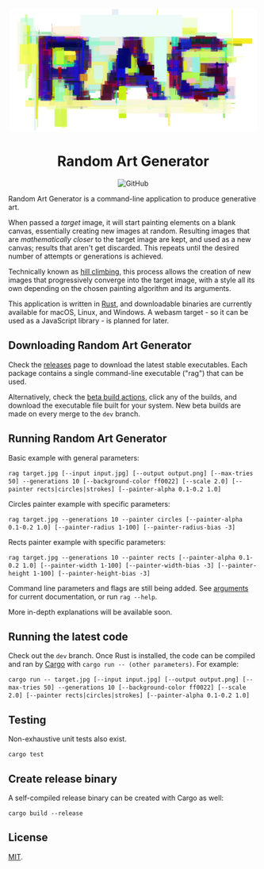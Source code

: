 <div align="center"><img width="500" height="250" src="docs/logo.png" alt="Random Art Generator">

# Random Art Generator

![GitHub](https://img.shields.io/github/license/zeh/random-art-generator)
</div>

Random Art Generator is a command-line application to produce generative art.

When passed a _target_ image, it will start painting elements on a blank canvas, essentially creating new images at random. Resulting images that are _mathematically closer_ to the target image are kept, and used as a new canvas; results that aren't get discarded. This repeats until the desired number of attempts or generations is achieved.

Technically known as [hill climbing](https://en.wikipedia.org/wiki/Hill_climbing), this process allows the creation of new images that progressively converge into the target image, with a style all its own depending on the chosen painting algorithm and its arguments.

This application is written in [Rust](https://www.rust-lang.org/), and downloadable binaries are currently available for macOS, Linux, and Windows. A webasm target - so it can be used as a JavaScript library - is planned for later.

## Downloading Random Art Generator

Check the [releases](https://github.com/zeh/random-art-generator/releases) page to download the latest stable executables. Each package contains a single command-line executable ("rag") that can be used.

Alternatively, check the [beta build actions](https://github.com/zeh/random-art-generator/actions?query=workflow%3A%22Beta+release%22+is%3Asuccess), click any of the builds, and download the executable file built for your system. New beta builds are made on every merge to the `dev` branch.

## Running Random Art Generator

Basic example with general parameters:

```shell
rag target.jpg [--input input.jpg] [--output output.png] [--max-tries 50] --generations 10 [--background-color ff0022] [--scale 2.0] [--painter rects|circles|strokes] [--painter-alpha 0.1-0.2 1.0]
```

Circles painter example with specific parameters:

```shell
rag target.jpg --generations 10 --painter circles [--painter-alpha 0.1-0.2 1.0] [--painter-radius 1-100] [--painter-radius-bias -3]
```

Rects painter example with specific parameters:

```shell
rag target.jpg --generations 10 --painter rects [--painter-alpha 0.1-0.2 1.0] [--painter-width 1-100] [--painter-width-bias -3] [--painter-height 1-100] [--painter-height-bias -3]
```

Command line parameters and flags are still being added. See [arguments](docs/arguments.md) for current documentation, or run `rag --help`.

More in-depth explanations will be available soon.

## Running the latest code

Check out the `dev` branch. Once Rust is installed, the code can be compiled and ran by [Cargo](https://doc.rust-lang.org/cargo/getting-started/installation.html) with `cargo run -- (other parameters)`. For example:

```shell
cargo run -- target.jpg [--input input.jpg] [--output output.png] [--max-tries 50] --generations 10 [--background-color ff0022] [--scale 2.0] [--painter rects|circles|strokes] [--painter-alpha 0.1-0.2 1.0]
```

## Testing

Non-exhaustive unit tests also exist.

```shell
cargo test
```

## Create release binary

A self-compiled release binary can be created with Cargo as well:

```shell
cargo build --release
```

## License

[MIT](LICENSE).
